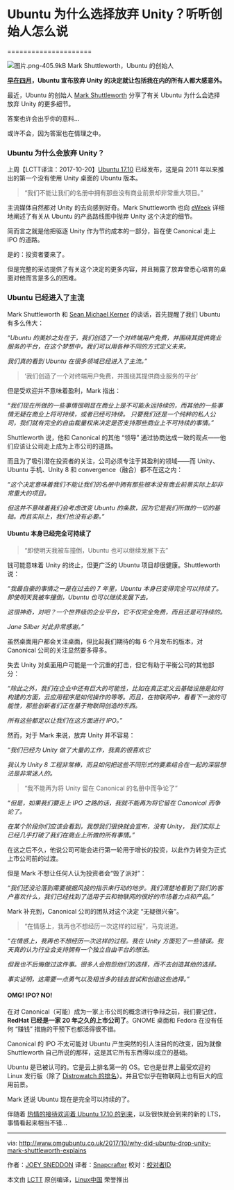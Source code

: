 
# Ubuntu 为什么选择放弃 Unity？听听创始人怎么说

=====================

![图片.png-405.9kB][1]
Mark Shuttleworth，Ubuntu 的创始人

**[早在四月][2]，Ubuntu 宣布放弃 Unity 的决定就让包括我在内的所有人都大感意外。**

最近，Ubuntu 的创始人 [Mark Shuttleworth][3] 分享了有关 Ubuntu 为什么会选择放弃 Unity 的更多细节。

答案也许会出乎你的意料...

或许不会，因为答案也在情理之中。

### Ubuntu 为什么会放弃 Unity？

上周【LCTT译注：2017-10-20】[Ubuntu 17.10][4] 已经发布，这是自 2011 年以来推出的第一个没有使用 Unity 桌面的 Ubuntu 版本。

> “我们不能让我们的名册中拥有那些没有商业前景却非常重大项目。”

主流媒体自然都对 Unity 的去向感到好奇。Mark Shuttleworth 也向 [eWeek][5] 详细地阐述了有关从 Ubuntu 的产品路线图中抛弃 Unity 这个决定的细节。

简而言之就是他把驱逐 Unity 作为节约成本的一部分，旨在使 Canonical 走上 IPO 的道路。

是的：投资者要来了。

但是完整的采访提供了有关这个决定的更多内容，并且揭露了放弃曾悉心培育的桌面对他而言是多么的困难。

### Ubuntu 已经进入了主流

Mark Shuttleworth 和 [Sean Michael Kerner][6] 的谈话，首先提醒了我们 Ubuntu 有多么伟大：

_“Ubuntu 的美妙之处在于，我们创造了一个对终端用户免费，并围绕其提供商业服务的平台，在这个梦想中，我们可以用各种不同的方式定义未来。_

_我们真的看到 Ubuntu 在很多领域已经进入了主流。”_

> ‘我们创造了一个对终端用户免费，并围绕其提供商业服务的平台’

但是受欢迎并不意味着盈利，Mark 指出：

_“我们现在所做的一些事情很明显在商业上是不可能永远持续的，而其他的一些事情无疑在商业上将可持续，或者已经可持续。_
_只要我们还是一个纯粹的私人公司，我们就有完全的自由裁量权来决定是否支持那些商业上不可持续的事情。”_

Shuttleworth 说，他和 Canonical 的其他 “领导” 通过协商达成一致的观点——他们应该让公司走上成为上市公司的道路。

而且为了吸引潜在投资者的关注，公司必须专注于其盈利的领域——而 Unity、Ubuntu 手机、Unity 8 和 convergence（融合）都不在这之内：

_“这个决定意味着我们不能让我们的名册中拥有那些根本没有商业前景实际上却非常重大的项目。_

_但这并不意味着我们会考虑改变 Ubuntu 的条款，因为它是我们所做的一切的基础。而且实际上，我们也没有必要。”_

#### Ubuntu 本身已经完全可持续了

> “即使明天我被车撞倒，Ubuntu 也可以继续发展下去”

钱可能意味着 Unity 的终止，但更广泛的 Ubuntu 项目却很健康。Shuttleworth 说：

_“我最自豪的事情之一是在过去的 7 年里，Ubuntu 本身已变得完全可以持续了。即使明天我被车撞倒，Ubuntu 也可以继续发展下去。_

 _这很神奇，对吧？一个世界级的企业平台，它不仅完全免费，而且还是可持续的。_

_Jane Silber 对此非常感谢。”_

虽然桌面用户都会关注桌面，但比起我们期待的每 6 个月发布的版本，对 Canonical 公司的关注显然要多得多。

失去 Unity 对桌面用户可能是一个沉重的打击，但它有助于平衡公司的其他部分：

_“除此之外，我们在企业中还有巨大的可能性，比如在真正定义云基础设施是如何构建的方面，云应用程序是如何操作的等等。而且，在物联网中，看看下一波的可能性，那些创新者们正在基于物联网创造的东西。_

_所有这些都足以让我们在这方面进行 IPO。”_

然而，对于 Mark 来说，放弃 Unity 并不容易：

 _“我们已经为 Unity 做了大量的工作，我真的很喜欢它_

_我认为 Unity 8 工程非常棒，而且如何把这些不同形式的要素结合在一起的深层想法是非常迷人的。_

> “我不能再为将 Unity 留在 Canonical 的名册中而争论了”

_“但是，如果我们要走上 IPO 之路的话，我就不能再为将它留在 Canonical 而争论了。_

_在某个阶段你们应该会看到，我想我们很快就会宣布，没有 Unity， 我们实际上已经几乎打破了我们在商业上所做的所有事情。”_

在这之后不久，他说公司可能会进行第一轮用于增长的投资，以此作为转变为正式上市公司前的过渡。

但是 Mark 不想让任何人认为投资者会“毁了派对”：

_“我们还没沦落到需要根据风投的指示来行动的地步。我们清楚地看到了我们的客户喜欢什么，我们已经找到了适用于云和物联网的很好的市场着力点和产品。”_

Mark 补充到，Canonical 公司的团队对这个决定 “无疑很兴奋”。

> “在情感上，我再也不想经历一次这样的过程”，马克说道。

_“在情感上，我再也不想经历一次这样的过程。我在 Unity 方面犯了一些错误。我天真的认为行业会支持拥有一个独立自由平台的想法。_

 _但我也不后悔做过这件事。很多人会抱怨他们的选择，而不去创造其他的选择。_

 _事实证明，这需要一点勇气以及相当多的钱去尝试和创造这些选择。”_

#### OMG! IPO? NO!

在对 Canonical（可能）成为一家上市公司的概念进行争辩之前，我们要记住，**RedHat 已经是一家 20 年之久的上市公司了**。GNOME 桌面和 Fedora 在没有任何 “赚钱” 措施的干预下也都活得很不错。

Canonical 的 IPO 不太可能对 Ubuntu 产生突然的引人注目的的改变，因为就像 Shuttleworth 自己所说的那样，这是其它所有东西得以成立的基础。

Ubuntu 是已被认可的。它是云上排名第一的 OS。它也是世界上最受欢迎的 Linux 发行版（除了 [Distrowatch 的排名][8]）。并且它似乎在物联网上也有巨大的应用前景。

Mark 还说 Ubuntu 现在是完全可以持续的了。

伴随着 [热情的接待欢迎着 Ubuntu 17.10 的到来][10]，以及很快就会到来的新的 LTS，事情看起来相当不错...

--------------------------------------------------------------------------------

via: http://www.omgubuntu.co.uk/2017/10/why-did-ubuntu-drop-unity-mark-shuttleworth-explains

作者：[JOEY SNEDDON][a]
译者：[Snapcrafter](https://github.com/Snapcrafter)
校对：[校对者ID](https://github.com/校对者ID)

本文由 [LCTT](https://github.com/LCTT/TranslateProject) 原创编译，[Linux中国](https://linux.cn/) 荣誉推出

[a]:https://plus.google.com/117485690627814051450/?rel=author


  [1]: http://static.zybuluo.com/apollomoon/kk5ae2qvd0b78vco1scdbxcy/%E5%9B%BE%E7%89%87.png
  [2]: http://www.omgubuntu.co.uk/2017/04/ubuntu-18-04-ship-gnome-desktop-not-unity
  [3]: https://en.wikipedia.org/wiki/Mark_Shuttleworth
  [4]: http://www.omgubuntu.co.uk/2017/10/ubuntu-17-10-release-features
  [5]: http://www.eweek.com/enterprise-apps/canonical-on-path-to-ipo-as-ubuntu-unity-linux-desktop-gets-ditched
  [6]: https://twitter.com/TechJournalist
  [7]:https://trw.431.night8.win/yy.php/VoOIzOWv/caaH3_2B/yJ57kX2n/WN7lj5fA/76NNy5U5/yOunUUiy/Uo99Xz2B/DLdKWmoC/hI/b0/
  [8]: http://distrowatch.com/table.php?distribution=ubuntu
  [9]:https://trw.431.night8.win/yy.php/VoOI3_2F/urK7uFz_/2Fif8b9N/zDSDrgLt/dU2tKp3m/DJLa_2FH/MCjCI_2B/94yrgFPH/MeqhqypU/X6XtHs9p/z4jqrw_3/D_3D/b0/
  [10]:https://trw.431.night8.win/yy.php/VoOI3_2F/urK7uFz_/2Fif8b9N/zDSDrgLt/dU2tKp3m/DJLa_2FH/MCjCI_2B/94yrgFPH/MeqhqypU/X6XtHs9p/z4jqrw_3/D_3D/b0/
  [11]:https://trw.431.night8.win/yy.php/VoOI3_2F/urK7uFz_/2Fif8b9N/zDSDrgLt/dU2tKp3m/DJLa_2FH/MCjCI_2B/94yrgFPH/MeqhqypU/X6XtHs9p/z4jqrw_3/D_3D/b0/
